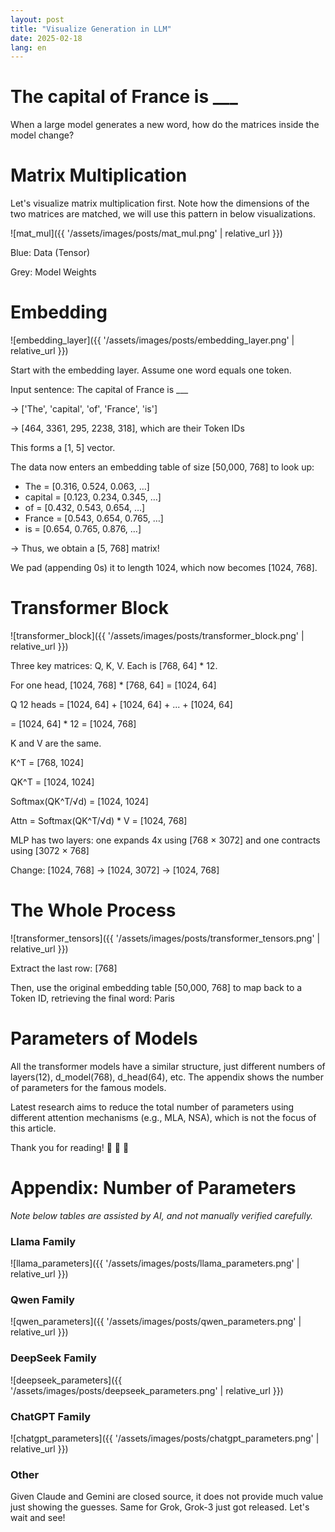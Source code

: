 ```yaml
---
layout: post
title: "Visualize Generation in LLM"
date: 2025-02-18
lang: en
---
```


# The capital of France is ___

When a large model generates a new word, how do the matrices inside the model change?

# Matrix Multiplication

Let's visualize matrix multiplication first. Note how the dimensions of the two matrices are matched, we will use this pattern in below visualizations. 

![mat_mul]({{ '/assets/images/posts/mat_mul.png' | relative_url }})

Blue: Data (Tensor)

Grey: Model Weights

# Embedding

![embedding_layer]({{ '/assets/images/posts/embedding_layer.png' | relative_url }})

Start with the embedding layer. Assume one word equals one token.

Input sentence: The capital of France is ___

-> ['The', 'capital', 'of', 'France', 'is']

-> [464, 3361, 295, 2238, 318], which are their Token IDs

This forms a [1, 5] vector.

The data now enters an embedding table of size [50,000, 768] to look up:
- The     = [0.316, 0.524, 0.063, …]
- capital = [0.123, 0.234, 0.345, …]
- of      = [0.432, 0.543, 0.654, …]
- France  = [0.543, 0.654, 0.765, …]
- is      = [0.654, 0.765, 0.876, …]

-> Thus, we obtain a [5, 768] matrix!

We pad (appending 0s) it to length 1024, which now becomes [1024, 768].

# Transformer Block

![transformer_block]({{ '/assets/images/posts/transformer_block.png' | relative_url }})

Three key matrices: Q, K, V. Each is [768, 64] * 12.

For one head, [1024, 768] * [768, 64] = [1024, 64]

Q 12 heads = [1024, 64] + [1024, 64] + ... + [1024, 64] 

= [1024, 64] * 12 = [1024, 768]

K and V are the same.

K^T = [768, 1024]

QK^T = [1024, 1024]

Softmax(QK^T/√d) = [1024, 1024]

Attn = Softmax(QK^T/√d) * V = [1024, 768]

MLP has two layers: one expands 4x using [768 × 3072] and one contracts using [3072 × 768]

Change: [1024, 768] -> [1024, 3072] -> [1024, 768] 

# The Whole Process

![transformer_tensors]({{ '/assets/images/posts/transformer_tensors.png' | relative_url }})

Extract the last row: [768]

Then, use the original embedding table [50,000, 768] to map back to a Token ID, retrieving the final word: Paris

# Parameters of Models

All the transformer models have a similar structure, just different numbers of layers(12), d_model(768), d_head(64), etc. The appendix shows the number of parameters for the famous models. 

Latest research aims to reduce the total number of parameters using different attention mechanisms (e.g., MLA, NSA), which is not the focus of this article.

Thank you for reading! 🎉 🥰 🫡

# Appendix: Number of Parameters

*Note below tables are assisted by AI, and not manually verified carefully.*

### Llama Family
![llama_parameters]({{ '/assets/images/posts/llama_parameters.png' | relative_url }})

### Qwen Family
![qwen_parameters]({{ '/assets/images/posts/qwen_parameters.png' | relative_url }})

### DeepSeek Family
![deepseek_parameters]({{ '/assets/images/posts/deepseek_parameters.png' | relative_url }})


### ChatGPT Family
![chatgpt_parameters]({{ '/assets/images/posts/chatgpt_parameters.png' | relative_url }})

### Other
Given Claude and Gemini are closed source, it does not provide much value just showing the guesses. Same for Grok, Grok-3 just got released. Let's wait and see!

